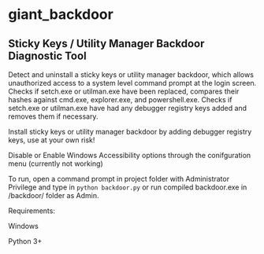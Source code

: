 # giant_backdoor
## Sticky Keys / Utility Manager Backdoor Diagnostic Tool


Detect and uninstall a sticky keys or utility manager backdoor, which allows unauthorized access to a system level command prompt at the login screen.  Checks if setch.exe or utilman.exe have been replaced, compares their hashes against cmd.exe, explorer.exe, and powershell.exe.  Checks if setch.exe or utilman.exe have had any debugger registry keys added and removes them if necessary. 

Install sticky keys or utility manager backdoor by adding debugger registry keys, use at your own risk!

Disable or Enable Windows Accessibility options through the conifguration menu (currently not working)

To run, open a command prompt in project folder with Administrator Privilege and type in `python backdoor.py` or run compiled backdoor.exe in /backdoor/ folder as Admin.

Requirements: 

Windows

Python 3+
